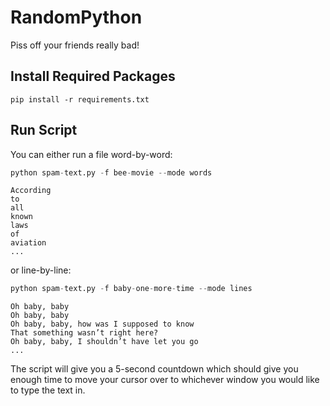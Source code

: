 # RandomPython
Piss off your friends really bad!
## Install Required Packages
`pip install -r requirements.txt`

## Run Script
You can either run a file word-by-word:
```python
python spam-text.py -f bee-movie --mode words
```
```
According
to
all
known
laws
of
aviation
...
```
or line-by-line:
```python
python spam-text.py -f baby-one-more-time --mode lines
```
```
Oh baby, baby
Oh baby, baby
Oh baby, baby, how was I supposed to know
That something wasn’t right here?
Oh baby, baby, I shouldn’t have let you go
...
```

The script will give you a 5-second countdown which should give you enough time to move your cursor over to whichever window you would like to type the text in.